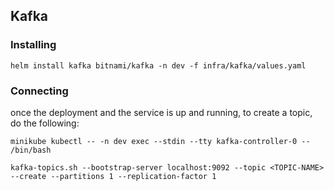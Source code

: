 ## Kafka

### Installing

```
helm install kafka bitnami/kafka -n dev -f infra/kafka/values.yaml
```

### Connecting

once the deployment and the service is up and running, to create a topic, do the following:

```
minikube kubectl -- -n dev exec --stdin --tty kafka-controller-0 -- /bin/bash

kafka-topics.sh --bootstrap-server localhost:9092 --topic <TOPIC-NAME> --create --partitions 1 --replication-factor 1
```


